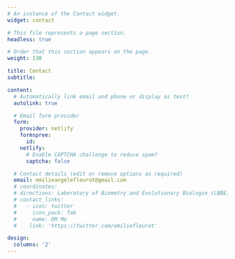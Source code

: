 ```yaml
---
# An instance of the Contact widget.
widget: contact

# This file represents a page section.
headless: true

# Order that this section appears on the page.
weight: 130

title: Contact
subtitle:

content:
  # Automatically link email and phone or display as text?
  autolink: true

  # Email form provider
  form:
    provider: netlify
    formspree:
      id:
    netlify:
      # Enable CAPTCHA challenge to reduce spam?
      captcha: false

  # Contact details (edit or remove options as required)
  email: emilieangelefleurot@gmail.com
  # coordinates:
  # directions: Laboratory of Biometry and Evolutionary Biologie (LBBE), Lyon 1 University, Building 711, Floor 1
  # contact_links:
  #   - icon: twitter
  #     icon_pack: fab
  #     name: DM Me
  #    link: 'https://twitter.com/emiliefleurot'

design:
  columns: '2'
---
```

